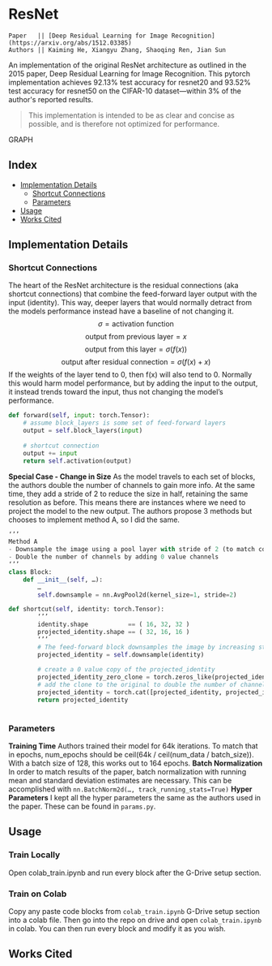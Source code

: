 # ResNet
```
Paper   || [Deep Residual Learning for Image Recognition](https://arxiv.org/abs/1512.03385)
Authors || Kaiming He, Xiangyu Zhang, Shaoqing Ren, Jian Sun
```

An implementation of the original ResNet architecture as outlined in the 2015 paper, Deep Residual Learning for Image Recognition. This pytorch implementation achieves 92.13% test accuracy for resnet20 and 93.52% test accuracy for resnet50 on the CIFAR-10 dataset—within 3% of the author's reported results.

>This implementation is intended to be as clear and concise as possible, and is therefore not optimized for performance.

GRAPH

## Index
- [Implementation Details](https://github.com/vidithbalasa/ResNet/edit/main/README.md#implementation-details)
    - [Shortcut Connections](https://github.com/vidithbalasa/ResNet/edit/main/README.md#shortcut-connections)
    - [Parameters](https://github.com/vidithbalasa/ResNet/edit/main/README.md#parameters)
- [Usage](https://github.com/vidithbalasa/ResNet/edit/main/README.md#usage)
- [Works Cited](https://github.com/vidithbalasa/ResNet/edit/main/README.md#works-cited)

## Implementation Details
### Shortcut Connections
The heart of the ResNet architecture is the residual connections (aka shortcut connections) that combine the feed-forward layer output with the input (identity). This way, deeper layers that would normally detract from the models performance instead have a baseline of not changing it.
$$\sigma=\text{activation function}$$
$$\text{output from previous layer}=x$$
$$\text{output from this layer}=\sigma(f(x))$$
$$\text{output after residual connection}=\sigma(f(x)+x)$$
If the weights of the layer tend to 0, then f(x) will also tend to 0. Normally this would harm model performance, but by adding the input to the output, it instead trends toward the input, thus not changing the model’s performance.
```python
def forward(self, input: torch.Tensor):
	# assume block_layers is some set of feed-forward layers
	output = self.block_layers(input)
	
	# shortcut connection
	output += input
	return self.activation(output)
```
**Special Case - Change in Size**
As the model travels to each set of blocks, the authors double the number of channels to gain more info. At the same time, they add a stride of 2 to reduce the size in half, retaining the same resolution as before. This means there are instances where we need to project the model to the new output. The authors propose 3 methods but chooses to implement method A, so I did the same.
```python
‘’’
Method A
- Downsample the image using a pool layer with stride of 2 (to match conv layer with stride of 2)
- Double the number of channels by adding 0 value channels
‘’’
class Block:
	def __init__(self, …):
		…
		self.downsample = nn.AvgPool2d(kernel_size=1, stride=2)

def shortcut(self, identity: torch.Tensor):
		‘’’
		identity.shape           == ( 16, 32, 32 )
		projected_identity.shape == ( 32, 16, 16 )
		‘’’
		# The feed-forward block downsamples the image by increasing stride to 2, so we do the same
		projected_identity = self.downsample(identity)
		
		# create a 0 value copy of the projected_identity
		projected_identity_zero_clone = torch.zeros_like(projected_identity)
		# add the clone to the original to double the number of channel layers
		projected_identity = torch.cat([projected_identity, projected_identity_zero_clone], dim=1)
		return projected_identity
		
```
### Parameters
**Training Time**
Authors trained their model for 64k iterations. To match that in epochs, num_epochs should be ceil(64k / ceil(num_data / batch_size)). With a batch size of 128, this works out to 164 epochs.
**Batch Normalization**
In order to match results of the paper, batch normalization with running mean and standard deviation estimates are necessary. This can be accomplished with `nn.BatchNorm2d(…, track_running_stats=True)`
**Hyper Parameters**
I kept all the hyper parameters the same as the authors used in the paper. These can be found in `params.py`.

## Usage
### Train Locally
Open colab_train.ipynb and run every block after the G-Drive setup section.

### Train on Colab
Copy any paste code blocks from `colab_train.ipynb` G-Drive setup section into a colab file. Then go into the repo on drive and open `colab_train.ipynb` in colab. You can then run every block and modify it as you wish.

## Works Cited
